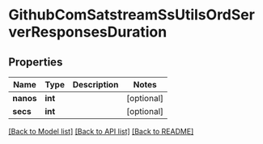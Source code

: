 # GithubComSatstreamSsUtilsOrdServerResponsesDuration

## Properties
Name | Type | Description | Notes
------------ | ------------- | ------------- | -------------
**nanos** | **int** |  | [optional] 
**secs** | **int** |  | [optional] 

[[Back to Model list]](../README.md#documentation-for-models) [[Back to API list]](../README.md#documentation-for-api-endpoints) [[Back to README]](../README.md)

